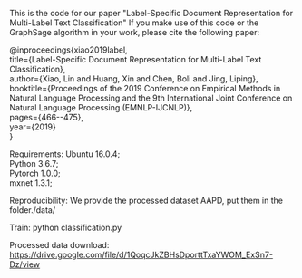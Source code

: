 This is the code for our paper "Label-Specific Document Representation for Multi-Label Text Classification" 
If you make use of this code or the GraphSage algorithm in your work, please cite the following paper:

@inproceedings{xiao2019label,  
  title={Label-Specific Document Representation for Multi-Label Text Classification},  
  author={Xiao, Lin and Huang, Xin and Chen, Boli and Jing, Liping},  
  booktitle={Proceedings of the 2019 Conference on Empirical Methods in Natural Language Processing and the 9th International Joint Conference on Natural Language Processing (EMNLP-IJCNLP)},  
  pages={466--475},  
  year={2019}  
}  
 
 
Requirements: Ubuntu 16.0.4;  
  Python 3.6.7;  
  Pytorch 1.0.0;  
  mxnet 1.3.1;  
  
Reproducibility: We provide the processed dataset AAPD, put them in the folder./data/

Train: python classification.py

Processed data download: https://drive.google.com/file/d/1QoqcJkZBHsDporttTxaYWOM_ExSn7-Dz/view



